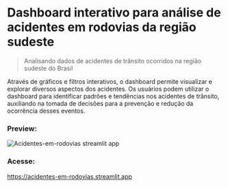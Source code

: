 # Dashboard interativo para análise de acidentes em rodovias da região sudeste
> Analisando dados de acidentes de trânsito ocorridos na região sudeste do Brasil

Através de gráficos e filtros interativos, o dashboard permite visualizar e explorar diversos aspectos dos acidentes. 
Os usuários podem utilizar o dashboard para identificar padrões e tendências nos acidentes de trânsito, auxiliando na tomada de decisões para a prevenção e redução da ocorrência desses eventos.

### Preview:
![Acidentes-em-rodovias streamlit app](https://github.com/richardwiller/analise-de-acidentes-em-rodovias/assets/79296231/a3b35280-c89e-4759-9a36-e5ba4c0695c9)

### Acesse:
  
<https://acidentes-em-rodovias.streamlit.app>
